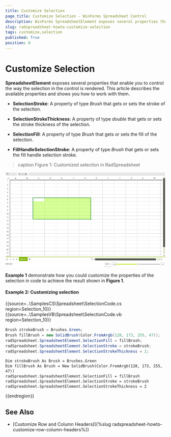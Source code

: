 ```yaml
---
title: Customize Selection
page_title: Customize Selection - WinForms Spreadsheet Control
description: WinForms SpreadsheetElement exposes several properties that enable you to control the way the selection in the control is rendered.
slug: radspreadsheet-howto-customize-selection
tags: customize,selection
published: True
position: 0
---
```


# Customize Selection

__SpreadsheetElement__ exposes several properties that enable you to control the way the selection in the control is rendered. This article describes the available properties and shows you how to work with them.

* **SelectionStroke**: A property of type *Brush* that gets or sets the stroke of the selection.

* **SelectionStrokeThickness**: A property of type *double* that gets or sets the stroke thickness of the selection.

* **SelectionFill**: A property of type *Brush* that gets or sets the fill of the selection. 

* **FillHandleSelectionStroke**: A property of type *Brush* that gets or sets the fill handle selection stroke.

 

>caption Figure 1: Customized selection in RadSpreadsheet

![Customized Selection](images/spreadsheet-ho-to-customize-selection_001.png)

**Example 1** demonstrate how you could customize the properties of the selection in code to achieve the result shown in **Figure 1**. 

####  Example 2: Customizing selection

{{source=..\SamplesCS\Spreadsheet\SelectionCode.cs region=Selection_10}} 
{{source=..\SamplesVB\Spreadsheet\SelectionCode.vb region=Selection_10}} 

 ````C#
Brush strokeBrush = Brushes.Green;
Brush fillBrush = new SolidBrush(Color.FromArgb(128, 173, 255, 47));
radSpreadsheet.SpreadsheetElement.SelectionFill = fillBrush;
radSpreadsheet.SpreadsheetElement.SelectionStroke = strokeBrush;
radSpreadsheet.SpreadsheetElement.SelectionStrokeThickness = 2;

````
````VB.NET
Dim strokeBrush As Brush = Brushes.Green
Dim fillBrush As Brush = New SolidBrush(Color.FromArgb(128, 173, 255, 47))
radSpreadsheet.SpreadsheetElement.SelectionFill = fillBrush
radSpreadsheet.SpreadsheetElement.SelectionStroke = strokeBrush
radSpreadsheet.SpreadsheetElement.SelectionStrokeThickness = 2

```` 
{{endregion}} 


## See Also

 * [Customize Row and Column Headers]({%slug radspreadsheet-howto-customize-row-column-headers%})
